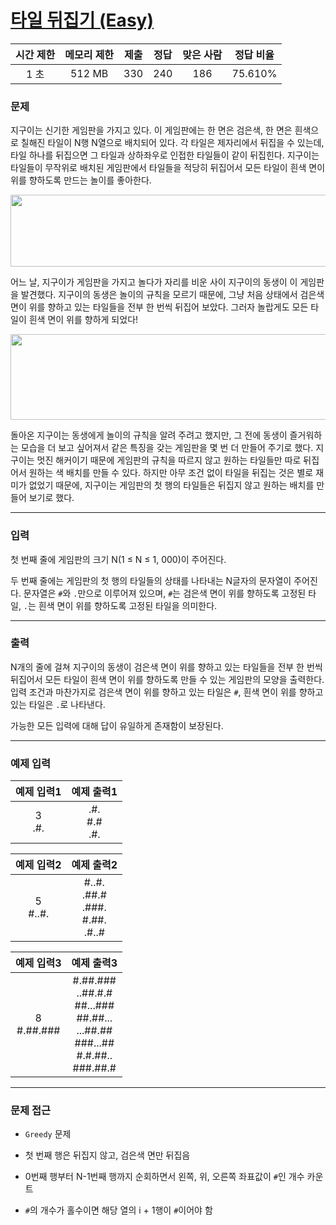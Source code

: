 # [타일 뒤집기 (Easy)](https://www.acmicpc.net/problem/14711)

<div align = center>

| 시간 제한 | 메모리 제한 | 제출  | 정답  | 맞은 사람 | 정답 비율 |
| :-------: | :---------: | :---: | :---: | :-------: | :-------: |
|   1 초    |   512 MB    |  330  |  240  |    186    |  75.610%  |

</div>

### 문제

지구이는 신기한 게임판을 가지고 있다. 이 게임판에는 한 면은 검은색, 한 면은 흰색으로 칠해진 타일이 N행 N열으로 배치되어 있다. 각 타일은 제자리에서 뒤집을 수 있는데, 타일 하나를 뒤집으면 그 타일과 상하좌우로 인접한 타일들이 같이 뒤집힌다. 지구이는 타일들이 무작위로 배치된 게임판에서 타일들을 적당히 뒤집어서 모든 타일이 흰색 면이 위를 향하도록 만드는 놀이를 좋아한다.

<div align=center>
  <img src="https://onlinejudgeimages.s3-ap-northeast-1.amazonaws.com/problem/14704/1.png" width="540" height="115" />
</div>

어느 날, 지구이가 게임판을 가지고 놀다가 자리를 비운 사이 지구이의 동생이 이 게임판을 발견했다. 지구이의 동생은 놀이의 규칙을 모르기 때문에, 그냥 처음 상태에서 검은색 면이 위를 향하고 있는 타일들을 전부 한 번씩 뒤집어 보았다. 그러자 놀랍게도 모든 타일이 흰색 면이 위를 향하게 되었다!

<div align=center>
  <img src="https://onlinejudgeimages.s3-ap-northeast-1.amazonaws.com/problem/14704/2.png" width="539" height="137" />
</div>

돌아온 지구이는 동생에게 놀이의 규칙을 알려 주려고 했지만, 그 전에 동생이 즐거워하는 모습을 더 보고 싶어져서 같은 특징을 갖는 게임판을 몇 번 더 만들어 주기로 했다. 지구이는 멋진 해커이기 때문에 게임판의 규칙을 따르지 않고 원하는 타일들만 따로 뒤집어서 원하는 색 배치를 만들 수 있다. 하지만 아무 조건 없이 타일을 뒤집는 것은 별로 재미가 없었기 때문에, 지구이는 게임판의 첫 행의 타일들은 뒤집지 않고 원하는 배치를 만들어 보기로 했다.

---

### 입력

첫 번째 줄에 게임판의 크기 N(1 ≤ N ≤ 1, 000)이 주어진다.

두 번째 줄에는 게임판의 첫 행의 타일들의 상태를 나타내는 N글자의 문자열이 주어진다. 문자열은 `#`와 `.`만으로 이루어져 있으며, `#`는 검은색 면이 위를 향하도록 고정된 타일, `.`는 흰색 면이 위를 향하도록 고정된 타일을 의미한다.

---

### 출력

N개의 줄에 걸쳐 지구이의 동생이 검은색 면이 위를 향하고 있는 타일들을 전부 한 번씩 뒤집어서 모든 타일이 흰색 면이 위를 향하도록 만들 수 있는 게임판의 모양을 출력한다. 입력 조건과 마찬가지로 검은색 면이 위를 향하고 있는 타일은 `#`, 흰색 면이 위를 향하고 있는 타일은 `.`로 나타낸다.

가능한 모든 입력에 대해 답이 유일하게 존재함이 보장된다.

---

### 예제 입력

| 예제 입력1 |     예제 출력1      |
| :--------: | :-----------------: |
| 3<br/>.#.  | .#.<br/>#.#<br/>.#. |

| 예제 입력2  |                  예제 출력2                   |
| :---------: | :-------------------------------------------: |
| 5<br/>#..#. | #..#.<br/>.##.#<br/>.###.<br/>#.##.<br/>.#..# |

|   예제 입력3   |                                             예제 출력3                                              |
| :------------: | :-------------------------------------------------------------------------------------------------: |
| 8<br/>#.##.### | #.##.###<br/>..##.#.#<br/>##...###<br/>##.##...<br/>...##.##<br/>###...##<br/>#.#.##..<br/>###.##.# |

---

### 문제 접근

  - `Greedy` 문제

  - 첫 번째 행은 뒤집지 않고, 검은색 면만 뒤집음

  - 0번째 행부터 N-1번째 행까지 순회하면서 왼쪽, 위, 오른쪽 좌표값이 `#`인 개수 카운트

  - `#`의 개수가 홀수이면 해당 열의 i + 1행이 `#`이어야 함